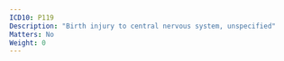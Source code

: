 ```yaml
---
ICD10: P119
Description: "Birth injury to central nervous system, unspecified"
Matters: No
Weight: 0
---
```

